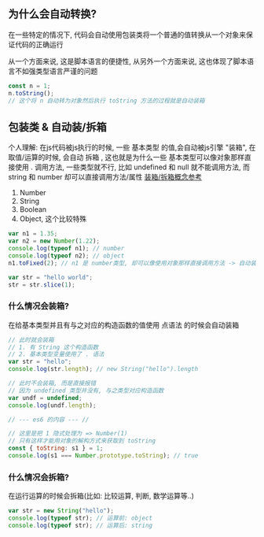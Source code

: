 ## 为什么会自动转换?

在一些特定的情况下, 代码会自动使用包装类将一个普通的值转换从一个对象来保证代码的正确运行

从一个方面来说, 这是脚本语言的便捷性, 从另外一个方面来说, 这也体现了脚本语言不如强类型语言严谨的问题

```js
const n = 1;
n.toString();
// 这个将 n 自动转为对象然后执行 toString 方法的过程就是自动装箱
```

## 包装类 & 自动装/拆箱

个人理解: 在js代码被js执行的时候, 一些 基本类型 的值,会自动被js引擎 "装箱",
在取值/运算的时候, 会自动 拆箱 , 这也就是为什么一些 基本类型可以像对象那样直接使用 . 调用方法,
 一些类型就不行, 比如 undefined 和 null 就不能调用方法, 而 string 和 number 却可以直接调用方法/属性
[装箱/拆箱概念参考](https://www.cnblogs.com/dolphin0520/p/3780005.html)
 
1. Number
2. String
3. Boolean
4. Object, 这个比较特殊

```js
var n1 = 1.35;
var n2 = new Number(1.22);
console.log(typeof n1); // number
console.log(typeof n2); // object
n1.toFixed(2); // n1 是 number类型, 却可以像使用对象那样直接调用方法 -> 自动装箱

var str = "hello world";
str = str.slice(1);
```

### 什么情况会装箱?

在给基本类型并且有与之对应的构造函数的值使用 点语法 的时候会自动装箱

```js
// 此时就会装箱
// 1. 有 String 这个构造函数
// 2. 基本类型变量使用了 . 语法
var str = "hello";
console.log(str.length); // new String("hello").length

// 此时不会装箱, 而是直接报错
// 因为 undefined 类型并没有, 与之类型对应构造函数
var undf = undefined;
console.log(undf.length); 

// --- es6 的内容 --- //

// 这里是把 1 隐式处理为 => Number(1) 
// 只有这样才能用对象的解构方式来获取到 toString
const { toString: s1 } = 1;
console.log(s1 === Number.prototype.toString); // true
```

### 什么情况会拆箱?

在运行运算的时候会拆箱(比如: 比较运算, 判断, 数学运算等..)

```js
var str = new String("hello");
console.log(typeof str); // 运算前: object
console.log(typeof str); // 运算后: string
```
